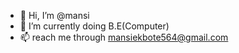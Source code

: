 - 👋 Hi, I’m @mansi
- 🌱 I’m currently doing B.E(Computer)
- 📫 reach me through mansiekbote564@gmail.com
